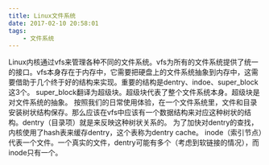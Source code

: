 ```yaml
---
title: Linux文件系统
date: 2017-02-10 20:58:01
tags:
	- 文件系统
---
```

Linux内核通过vfs来管理各种不同的文件系统。vfs为所有的文件系统提供了统一的接口。vfs本身存在于内存中，它需要把硬盘上的文件系统抽象到内存中，这需要借助于几个终于好的结构来实现。重要的结构是dentry、indoe、super_block这3个。
super_block翻译为超级块。超级块代表了整个文件系统本身。超级块是对文件系统的抽象。
按照我们的日常使用体验，在一个文件系统里，文件和目录安装树状结构保存。那么应该在vfs中应该有一个数据结构来对应这种树状的结构。dentry（目录项）就是来反映这种树状关系的。
为了加快对dentry的查找，内核使用了hash表来缓存dentry，这个表称为dentry cache。
inode（索引节点）代表一个文件。一个真实的文件，dentry可能有多个（考虑到软链接的情况），而inode只有一个。

